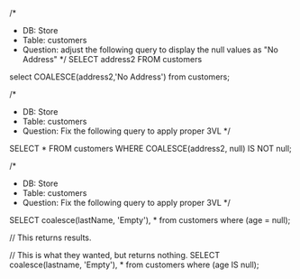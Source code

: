 /*
* DB: Store
* Table: customers
* Question: adjust the following query to display the null values as "No Address"
*/
SELECT address2 
FROM customers

select COALESCE(address2,'No Address') from customers;

/*
* DB: Store
* Table: customers
* Question: Fix the following query to apply proper 3VL
*/

SELECT *
FROM customers
WHERE COALESCE(address2, null) IS NOT null;

/*
* DB: Store
* Table: customers
* Question: Fix the following query to apply proper 3VL
*/

SELECT coalesce(lastName, 'Empty'), * from customers
where (age = null);

// This returns results.

// This is what they wanted, but returns nothing.
SELECT coalesce(lastname, 'Empty'), * from customers where (age IS null);
